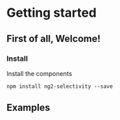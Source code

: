 # Getting started

## First of all, Welcome!

### Install

Install the components
```
npm install ng2-selectivity --save
```

## Examples

